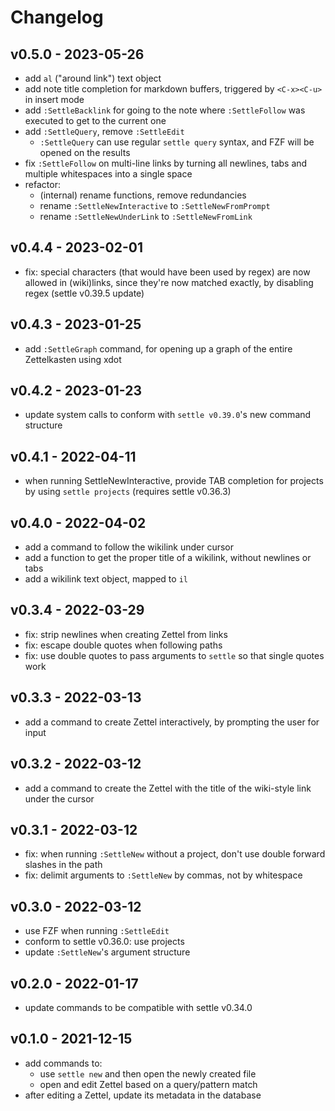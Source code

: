 # Changelog

## v0.5.0 - 2023-05-26

- add `al` ("around link") text object
- add note title completion for markdown buffers, triggered by `<C-x><C-u>` in
    insert mode
- add `:SettleBacklink` for going to the note where `:SettleFollow` was executed
    to get to the current one
- add `:SettleQuery`, remove `:SettleEdit`
    - `:SettleQuery` can use regular `settle query` syntax, and FZF will be
        opened on the results
- fix `:SettleFollow` on multi-line links by turning all newlines, tabs and
    multiple whitespaces into a single space
- refactor:
    - (internal) rename functions, remove redundancies
    - rename `:SettleNewInteractive` to `:SettleNewFromPrompt`
    - rename `:SettleNewUnderLink` to `:SettleNewFromLink`

## v0.4.4 - 2023-02-01

- fix: special characters (that would have been used by regex) are now allowed
    in (wiki)links, since they're now matched exactly, by disabling regex
    (settle v0.39.5 update)

## v0.4.3 - 2023-01-25

- add `:SettleGraph` command, for opening up a graph of the entire Zettelkasten
    using xdot

## v0.4.2 - 2023-01-23

- update system calls to conform with `settle v0.39.0`'s new command structure

## v0.4.1 - 2022-04-11

- when running SettleNewInteractive, provide TAB completion for projects by
    using `settle projects` (requires settle v0.36.3)

## v0.4.0 - 2022-04-02

- add a command to follow the wikilink under cursor
- add a function to get the proper title of a wikilink, without newlines or tabs
- add a wikilink text object, mapped to `il`

## v0.3.4 - 2022-03-29

- fix: strip newlines when creating Zettel from links
- fix: escape double quotes when following paths
- fix: use double quotes to pass arguments to `settle` so that single quotes
    work

## v0.3.3 - 2022-03-13

- add a command to create Zettel interactively, by prompting the user for input

## v0.3.2 - 2022-03-12

- add a command to create the Zettel with the title of the wiki-style link under
    the cursor

## v0.3.1 - 2022-03-12

- fix: when running `:SettleNew` without a project, don't use double forward
    slashes in the path
- fix: delimit arguments to `:SettleNew` by commas, not by whitespace

## v0.3.0 - 2022-03-12

- use FZF when running `:SettleEdit`
- conform to settle v0.36.0: use projects
- update `:SettleNew`'s argument structure

## v0.2.0 - 2022-01-17

- update commands to be compatible with settle v0.34.0

## v0.1.0 - 2021-12-15

- add commands to:
    - use `settle new` and then open the newly created file
    - open and edit Zettel based on a query/pattern match
- after editing a Zettel, update its metadata in the database
